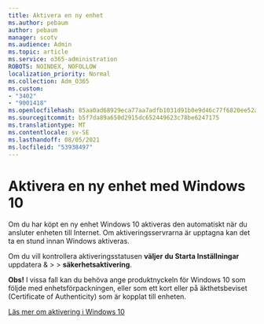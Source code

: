 ```yaml
---
title: Aktivera en ny enhet
ms.author: pebaum
author: pebaum
manager: scotv
ms.audience: Admin
ms.topic: article
ms.service: o365-administration
ROBOTS: NOINDEX, NOFOLLOW
localization_priority: Normal
ms.collection: Adm_O365
ms.custom:
- "3402"
- "9001418"
ms.openlocfilehash: 85aa0ad68929eca77aa7adfb1031d91b0e9d46c77f6820ee52a7848cd4a19211
ms.sourcegitcommit: b5f7da89a650d2915dc652449623c78be6247175
ms.translationtype: MT
ms.contentlocale: sv-SE
ms.lasthandoff: 08/05/2021
ms.locfileid: "53938497"
---
```

# <a name="activating-a-new-device-running-windows-10"></a>Aktivera en ny enhet med Windows 10

Om du har köpt en ny enhet Windows 10 aktiveras den automatiskt när du ansluter enheten till Internet. Om aktiveringsservrarna är upptagna kan det ta en stund innan Windows aktiveras.

Om du vill kontrollera aktiveringsstatusen **väljer** **du Starta Inställningar** uppdatera &  >    >  **säkerhetsaktivering**.

**Obs!** I vissa fall kan du behöva ange produktnyckeln för Windows 10 som följde med enhetsförpackningen, eller som ett kort eller på äkthetsbeviset (Certificate of Authenticity) som är kopplat till enheten.

[Läs mer om aktivering i Windows 10](https://support.microsoft.com/help/12440)